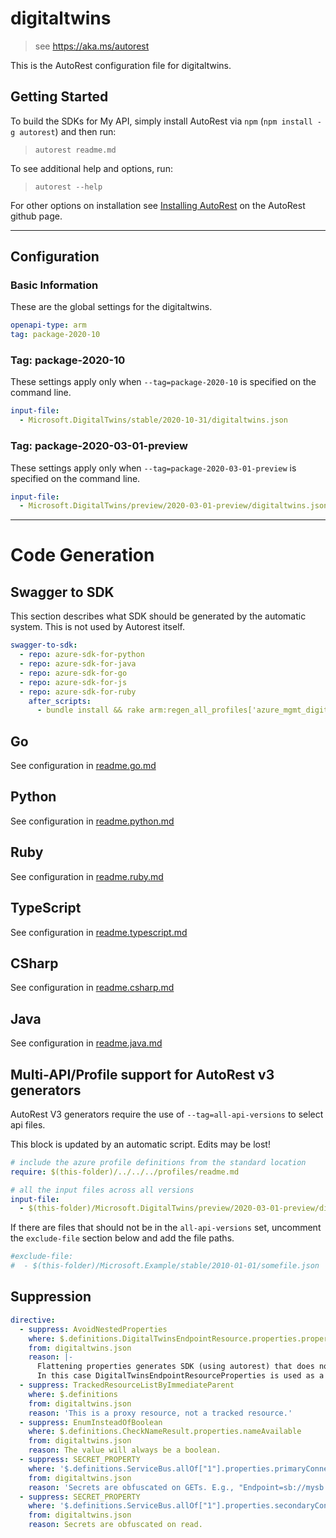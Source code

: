 # digitaltwins

> see https://aka.ms/autorest

This is the AutoRest configuration file for digitaltwins.

## Getting Started

To build the SDKs for My API, simply install AutoRest via `npm` (`npm install -g autorest`) and then run:

> `autorest readme.md`

To see additional help and options, run:

> `autorest --help`

For other options on installation see [Installing AutoRest](https://aka.ms/autorest/install) on the AutoRest github page.

---

## Configuration

### Basic Information

These are the global settings for the digitaltwins.

``` yaml
openapi-type: arm
tag: package-2020-10
```

### Tag: package-2020-10

These settings apply only when `--tag=package-2020-10` is specified on the command line.

``` yaml $(tag) == 'package-2020-10'
input-file:
  - Microsoft.DigitalTwins/stable/2020-10-31/digitaltwins.json
```

### Tag: package-2020-03-01-preview

These settings apply only when `--tag=package-2020-03-01-preview` is specified on the command line.

``` yaml $(tag) == 'package-2020-03-01-preview'
input-file:
  - Microsoft.DigitalTwins/preview/2020-03-01-preview/digitaltwins.json
```

---

# Code Generation

## Swagger to SDK

This section describes what SDK should be generated by the automatic system.
This is not used by Autorest itself.

``` yaml $(swagger-to-sdk)
swagger-to-sdk:
  - repo: azure-sdk-for-python
  - repo: azure-sdk-for-java
  - repo: azure-sdk-for-go
  - repo: azure-sdk-for-js
  - repo: azure-sdk-for-ruby
    after_scripts:
      - bundle install && rake arm:regen_all_profiles['azure_mgmt_digitaltwins']
```

## Go

See configuration in [readme.go.md](./readme.go.md)

## Python

See configuration in [readme.python.md](./readme.python.md)

## Ruby

See configuration in [readme.ruby.md](./readme.ruby.md)

## TypeScript

See configuration in [readme.typescript.md](./readme.typescript.md)

## CSharp

See configuration in [readme.csharp.md](./readme.csharp.md)

## Java

See configuration in [readme.java.md](./readme.java.md)

## Multi-API/Profile support for AutoRest v3 generators

AutoRest V3 generators require the use of `--tag=all-api-versions` to select api files.

This block is updated by an automatic script. Edits may be lost!

``` yaml $(tag) == 'all-api-versions' /* autogenerated */
# include the azure profile definitions from the standard location
require: $(this-folder)/../../../profiles/readme.md

# all the input files across all versions
input-file:
  - $(this-folder)/Microsoft.DigitalTwins/preview/2020-03-01-preview/digitaltwins.json

```

If there are files that should not be in the `all-api-versions` set,
uncomment the  `exclude-file` section below and add the file paths.

``` yaml $(tag) == 'all-api-versions'
#exclude-file: 
#  - $(this-folder)/Microsoft.Example/stable/2010-01-01/somefile.json
```

## Suppression

``` yaml
directive:
  - suppress: AvoidNestedProperties
    where: $.definitions.DigitalTwinsEndpointResource.properties.properties
    from: digitaltwins.json
    reason: |-
      Flattening properties generates SDK (using autorest) that does not support polymorphism.
      In this case DigitalTwinsEndpointResourceProperties is used as a base class for EventGrid, EventHub and ServiceBus. Flattening DigitalTwinsEndpointResourceProperties removes the link between DigitalTwinsEndpointResource and resources above.
  - suppress: TrackedResourceListByImmediateParent
    where: $.definitions
    from: digitaltwins.json
    reason: 'This is a proxy resource, not a tracked resource.'
  - suppress: EnumInsteadOfBoolean
    where: $.definitions.CheckNameResult.properties.nameAvailable
    from: digitaltwins.json
    reason: The value will always be a boolean.
  - suppress: SECRET_PROPERTY
    where: '$.definitions.ServiceBus.allOf["1"].properties.primaryConnectionString'
    from: digitaltwins.json
    reason: 'Secrets are obfuscated on GETs. E.g., "Endpoint=sb://mysb.servicebus.windows.net/;SharedAccessKeyName=RootManageSharedAccessKey;SharedAccessKey=***". This is to allow customers to identify the namespace of the resource.'
  - suppress: SECRET_PROPERTY
    where: '$.definitions.ServiceBus.allOf["1"].properties.secondaryConnectionString'
    from: digitaltwins.json
    reason: Secrets are obfuscated on read.
```
